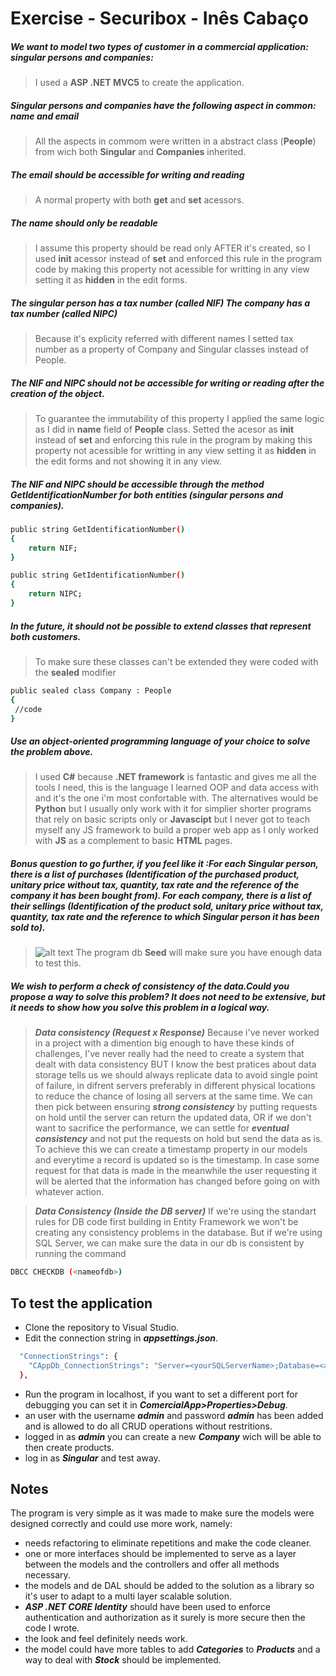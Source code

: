 # Exercise - Securibox - Inês Cabaço


##### We want to model two types of customer in a commercial application: singular persons and companies:
>  I used a **ASP .NET MVC5** to create the application.

##### Singular persons and companies have the following aspect in common: name and email
> All the aspects in commom were written in a abstract class (**People**) from wich both **Singular** and **Companies** inherited.

##### The email should be accessible for writing and reading
>A normal property with both **get** and **set** acessors.

##### The name should only be readable
>I assume this property should be read only AFTER it's created, so I used **init** acessor instead of **set** and enforced this rule in the program code by making this property not acessible for writting in any view setting it as **hidden** in the edit forms.

##### The singular person has a tax number (called NIF) The company has a tax number (called NIPC)
>Because it's explicity referred with different names I setted tax number as a property of Company and Singular classes instead of People.  

##### The NIF and NIPC should not be accessible for writing or reading after the creation of the object.
>To guarantee the immutability of this property I applied the same logic as I did in **name** field of **People** class.
Setted the acesor as **init** instead of **set** and enforcing this rule in the program by making this property not acessible for writting in any view setting it as **hidden** in the edit forms and not showing it in any view.

##### The NIF and NIPC should be accessible through the method GetIdentificationNumber for both entities (singular persons and companies).
```sh
public string GetIdentificationNumber()
{
    return NIF;
}
```
```sh
public string GetIdentificationNumber()
{
    return NIPC;
}
```
##### In the future, it should not be possible to extend classes that represent both customers.
>To make sure these classes can't be extended they were coded with the **sealed** modifier 
```sh
public sealed class Company : People
{
 //code     
}
```

##### Use an object-oriented programming language of your choice to solve the problem above.
> I used **C#** because **.NET framework** is fantastic and gives me all the tools I need, this is the language I learned OOP  and data access with and it's the one i'm most confortable with.
The alternatives would be **Python** but I usually only work with it for simplier shorter programs that rely on basic scripts only or **Javascipt** but I never got to teach myself any JS framework to build a proper web app as I only worked with **JS** as a complement to basic **HTML** pages.

##### Bonus question to go further, if you feel like it :For each Singular person, there is a list of purchases (Identification of the purchased product, unitary price without tax, quantity, tax rate and the reference of the company it has been bought from). For each company, there is a list of their sellings (Identification of the product sold, unitary price without tax, quantity, tax rate and the reference to which Singular person it has been sold to). 
> ![alt text](https://github.com/isca90/Securibox/blob/main/Diagram.png?raw=true)
The program db **Seed** will make sure you have enough data to test this.


##### We wish to perform a check of consistency of the data.Could you propose a way to solve this problem? It does not need to be extensive, but it needs to show how you solve this problem in a logical way.
>***Data consistency (Request  x  Response)***
Because i've never worked in a project with a dimention big enough to have these kinds of challenges, I've never really had the need to create a system that dealt with data consistency BUT I know the best pratices about data storage tells us we should always replicate data to avoid single point of failure, in difrent servers preferably in different physical locations  to reduce the chance of losing all servers at the same time.
We can then pick between ensuring ***strong consistency*** by putting requests on hold until the server can return the updated data, OR if we don't want to sacrifice the performance, we can settle for ***eventual consistency*** and not put the requests on hold but send the data as is.
To achieve this we can create a timestamp property in our models and everytime a record is updated so is the timestamp. In case some request for that data is made in the meanwhile the user requesting it will be alerted that the information has changed before going on with whatever action.

>***Data Consistency (Inside the DB server)***
If we're using the standart rules for DB code first building in Entity Framework we won't be creating any consistency problems in the database.
But if we're using SQL Server, we can make sure the data in our db is consistent by running the command 
```sh
DBCC CHECKDB (<nameofdb>)
```


## To test the application

- Clone the repository to Visual Studio.
- Edit the connection string in ***appsettings.json***.
```sh
  "ConnectionStrings": {
    "CAppDb_ConnectionStrings": "Server=<yourSQLServerName>;Database=<aNameForTheDB>;Trusted_Connection=True"
  },
  ```
- Run the program in localhost, if you want to set a different port for debugging you can set it in ***ComercialApp>Properties>Debug***.
- an user with the username ***admin*** and password ***admin*** has been added and is allowed to do all CRUD operations without restritions.
- logged in as ***admin*** you can create a new ***Company*** wich will be able to then create products.
- log in as ***Singular*** and test away.

## Notes
The program is very simple as it was made to make sure the models were designed correctly and could use more work, namely:
- needs refactoring to eliminate repetitions and make the code cleaner.
- one or more interfaces should be implemented to serve as a layer between the models and the controllers and offer all methods necessary.
- the models and de DAL should be added to the solution as a library so it's user to adapt to a multi layer scalable solution.
- ***ASP .NET CORE Identity*** should have been used to enforce authentication and authorization as it surely is more secure then the code I wrote.
- the look and feel definitely needs work.
- the model could have more tables to add ***Categories*** to ***Products*** and a way to deal with ***Stock*** should be implemented.

